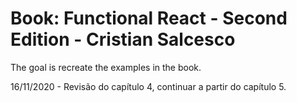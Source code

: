 

# Book: Functional React - Second Edition - Cristian Salcesco

The goal is recreate the examples in the book. 


16/11/2020 - Revisão do capítulo 4, continuar a partir
do capítulo 5.
